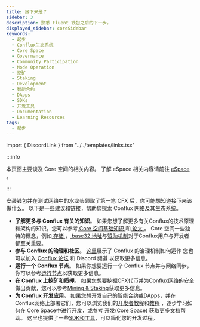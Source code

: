 ```yaml
---
title: 接下来是？
sidebar: 3
description: 熟悉 Fluent 钱包之后的下一步。
displayed_sidebar: coreSidebar
keywords:
  - 起步
  - Conflux生态系统
  - Core Space
  - Governance
  - Community Participation
  - Node Operation
  - 挖矿
  - Staking
  - Development
  - 智能合约
  - DApps
  - SDKs
  - 开发工具
  - Documentation
  - Learning Resources
tags:
  - 起步
---
```


import { DiscordLink } from "../../templates/links.tsx"

:::info

本页面主要谈及 Core 空间的相关内容。 了解 eSpace 相关内容请前往 [ eSpace ](../../espace/Overview.md)。

:::

安装钱包并在测试网络中的水龙头领取了第一笔 CFX 后，你可能想知道接下来该做什么。 以下是一些建议和链接，帮助您探索 Conflux 网络及其生态系统。

- **了解更多与 Conflux 有关的知识**。 如果您想了解更多有关Conflux的技术原理和架构的知识，您可以参考[ Core 空间基础知识 ](/docs/category/core-space-basics)和[ 论文 ](../../general/conflux-basics/additional-resources/papers.md)。 Core 空间一些独特的概念，例如[ 存储 ](../core-space-basics/storage.md)，[ base32 地址](../core-space-basics/addresses.md)与[赞助机制](../core-space-basics/internal-contracts/sponsor-whitelist-control.md)对于Conflux用户与开发者都至关重要。
- **参与 Conflux 的治理和社区**。 [这里](../../general/conflux-basics/conflux-governance/governance-overview.md)展示了 Conflux 的治理机制如何运作 您也可以加入 [ Conflux 论坛](https://forum.conflux.fun/) 和 <DiscordLink>Discord 频道</DiscordLink> 以获取更多信息。
- **运行一个 Conflux 节点**。 如果你想要运行一个 Conflux 节点并与网络同步，你可以参考[运行节点](/docs/category/run-a-node)以获取更多信息。
- **在 Conflux 上挖矿和质押**。 如果您想要挖掘CFX代币并为Conflux网络的安全做出贡献，您可以参考[Mining & Staking](/docs/category/mining--staking)获取更多信息。
- **为 Conflux 开发应用**。 如果您想开发自己的智能合约或DApps，并在Conflux网络上部署它们，您可以浏览我们的[开发者教程](../core-developer-quickstart.md)和[教程](/docs/category/tutorials) ，逐步学习如何在 Core Space中进行开发，或参考 [开发(Core Space)](/docs/category/build) 获取更多文档帮助。 这里也提供了一些[SDK和工具](/docs/category/sdks-and-tools)，可以简化您的开发过程。
